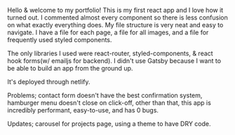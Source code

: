 Hello & welcome to my portfolio! This is my first react app 
and I love how it turned out. I commented almost every component
so there is less confusion on what exactly everything does. My file 
structure is very neat and easy to navigate. I have a file for each page,
a file for all images, and a file for frequently used styled components.

The only libraries I used were react-router, styled-components, & 
react hook forms(w/ emailjs for backend). I didn't use Gatsby because I
want to be able to build an app from the ground up.

It's deployed through netlify.

Problems; contact form doesn't have the best confirmation system, hamburger menu doesn't 
close on click-off, other than that, this app is incredibly performant, easy-to-use, and has 0 bugs.

Updates; carousel for projects page, using a theme to have DRY code.

